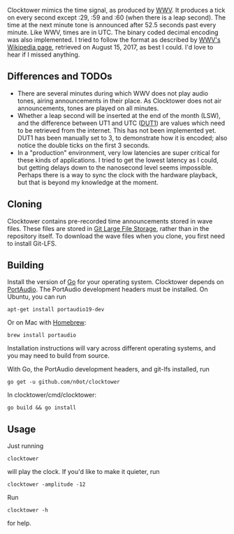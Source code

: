 Clocktower mimics the time signal, as produced by [WWV](https://www.nist.gov/pml/time-and-frequency-division/radio-stations/wwv).
It produces a tick on every second except :29, :59 and :60 (when there is a leap second).
The time at the next minute tone is announced after 52.5 seconds past every minute.
Like WWV, times are in UTC.
The binary coded decimal encoding was also implemented.
I tried to follow the format as described by [WWV's Wikipedia page](https://en.wikipedia.org/w/index.php?title=WWV_(radio_station)&oldid=794024045), retrieved on August 15, 2017, as best I could. I'd love to hear if I missed anything.

## Differences and TODOs
* There are several minutes during which WWV does not play audio tones, airing announcements in their place.
    As Clocktower does not air announcements, tones are played on all minutes.
* Whether a leap second will be inserted at the end of the month (LSW), and the difference between UT1 and UTC ([DUT1](https://en.wikipedia.org/wiki/DUT1))
    are values which need to be retrieved from the internet. This has not been implemented yet.
    DUT1 has been manually set to 3, to demonstrate how it is encoded; also notice the double ticks on the first 3 seconds.
* In a "production" environment, very low latencies are super critical for these kinds of applications. I tried to get the lowest latency as I could,
    but getting delays down to the nanosecond level seems impossible. Perhaps there is a way to sync the clock with the hardware playback, but that is beyond my knowledge at the moment.

## Cloning
Clocktower contains pre-recorded time announcements stored in wave files.
These files are stored in [Git Large File Storage](https://git-lfs.github.com/), rather than in the repository itself.
To download the wave files when you clone, you first need to install Git-LFS.

## Building
Install the version of [Go](https://golang.org/dl/) for your operating system.
Clocktower depends on [PortAudio](http://www.portaudio.com/). The PortAudio development headers must be installed.
On Ubuntu, you can run

    apt-get install portaudio19-dev

Or on Mac with [Homebrew](https://brew.sh/):

    brew install portaudio

Installation instructions will vary across different operating systems, and you may need to build from source.

With Go, the PortAudio development headers, and git-lfs installed, run

    go get -u github.com/n0ot/clocktower

In clocktower/cmd/clocktower:

    go build && go install

## Usage
Just running

    clocktower

will play the clock. If you'd like to make it quieter, run

    clocktower -amplitude -12

Run

    clocktower -h

for help.
